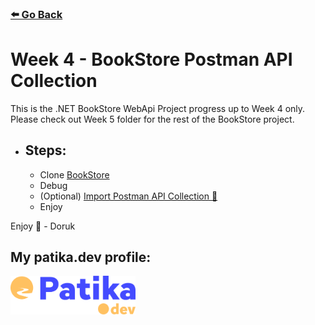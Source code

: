 ### [⬅️ Go Back](../../README.md)

# Week 4 - BookStore Postman API Collection

This is the .NET BookStore WebApi Project progress up to Week 4 only. Please check out Week 5 folder for the rest of the BookStore project.

- ## Steps:

  - Clone [BookStore](BookStore)
  - Debug
  - (Optional) [Import Postman API Collection 📄](BookStore.postman_collection.json)
  - Enjoy

Enjoy 🚀 - Doruk

## My patika.dev profile:

<a href="https://app.patika.dev/kaolin"><img src="../../assets/newPatikaLogo.svg" width=200/></a>
